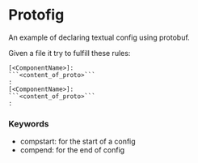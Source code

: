 # Protofig

An example of declaring textual config using protobuf.

Given a file it try to fulfill these rules:

```
[<ComponentName>]:
```<content_of_proto>```
:
[<ComponentName>]:
```<content_of_proto>```
:
```

### Keywords

- compstart: for the start of a config
- compend: for the end of config

